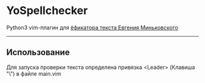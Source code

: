 <html>
<h1> YoSpellchecker </h1>
Python3 vim-плагин для <a href="http://python.anabar.ru/yo.htm"> ёфикатора текста Евгения Миньковского </a>
<hr>
<h2> Использование </h2>
Для запуска проверки текста определена привязка &ltLeader&gt (Клавиша "\") в файле main.vim
</html>
